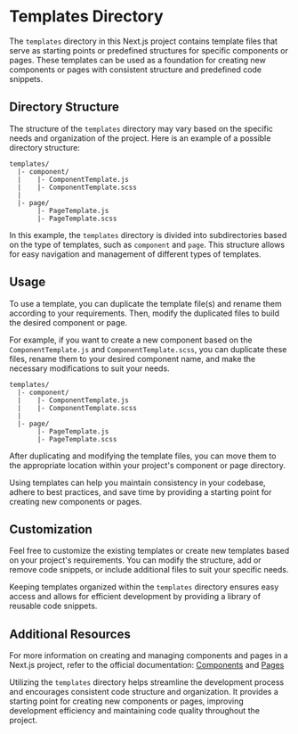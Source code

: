 # Templates Directory

The `templates` directory in this Next.js project contains template files that serve as starting points or predefined structures for specific components or pages. These templates can be used as a foundation for creating new components or pages with consistent structure and predefined code snippets.

## Directory Structure

The structure of the `templates` directory may vary based on the specific needs and organization of the project. Here is an example of a possible directory structure:

```
templates/
  |- component/
  |    |- ComponentTemplate.js
  |    |- ComponentTemplate.scss
  |
  |- page/
       |- PageTemplate.js
       |- PageTemplate.scss
```

In this example, the `templates` directory is divided into subdirectories based on the type of templates, such as `component` and `page`. This structure allows for easy navigation and management of different types of templates.

## Usage

To use a template, you can duplicate the template file(s) and rename them according to your requirements. Then, modify the duplicated files to build the desired component or page.

For example, if you want to create a new component based on the `ComponentTemplate.js` and `ComponentTemplate.scss`, you can duplicate these files, rename them to your desired component name, and make the necessary modifications to suit your needs.

```plaintext
templates/
  |- component/
  |    |- ComponentTemplate.js
  |    |- ComponentTemplate.scss
  |
  |- page/
       |- PageTemplate.js
       |- PageTemplate.scss
```

After duplicating and modifying the template files, you can move them to the appropriate location within your project's component or page directory.

Using templates can help you maintain consistency in your codebase, adhere to best practices, and save time by providing a starting point for creating new components or pages.

## Customization

Feel free to customize the existing templates or create new templates based on your project's requirements. You can modify the structure, add or remove code snippets, or include additional files to suit your specific needs.

Keeping templates organized within the `templates` directory ensures easy access and allows for efficient development by providing a library of reusable code snippets.

## Additional Resources

For more information on creating and managing components and pages in a Next.js project, refer to the official documentation: [Components](https://nextjs.org/docs/components) and [Pages](https://nextjs.org/docs/basic-features/pages)

Utilizing the `templates` directory helps streamline the development process and encourages consistent code structure and organization. It provides a starting point for creating new components or pages, improving development efficiency and maintaining code quality throughout the project.
